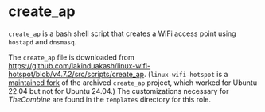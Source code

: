 # create_ap

`create_ap` is a bash shell script that creates a WiFi access point using `hostapd` and `dnsmasq`.

The `create_ap` file is downloaded from
https://github.com/lakinduakash/linux-wifi-hotspot/blob/v4.7.2/src/scripts/create_ap. (`linux-wifi-hotspot` is a
[maintained fork](https://github.com/oblique/create_ap?tab=readme-ov-file#forks-and-continuation-of-this-project) of the
archived `create_ap` project, which worked for Ubuntu 22.04 but not for Ubuntu 24.04.) The customizations necessary for
_TheCombine_ are found in the `templates` directory for this role.
